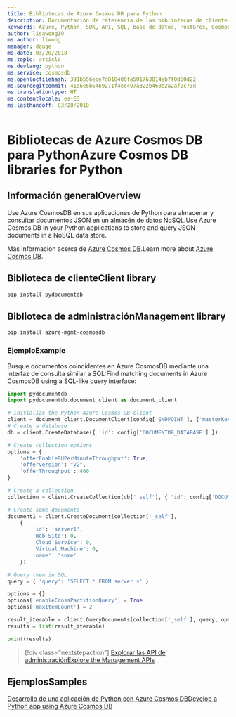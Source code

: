 ```yaml
---
title: Bibliotecas de Azure Cosmos DB para Python
description: Documentación de referencia de las bibliotecas de cliente de Python para Azure Cosmos DB
keywords: Azure, Python, SDK, API, SQL, base de datos, PostGres, Cosmos DB, NoSQL
author: lisawong19
ms.author: liwong
manager: douge
ms.date: 03/20/2018
ms.topic: article
ms.devlang: python
ms.service: cosmosdb
ms.openlocfilehash: 391b556ece7d818406fa501763814eb7f0d50d22
ms.sourcegitcommit: 41e6e6b5469271f4ec497a322b460e2a2af2c73d
ms.translationtype: HT
ms.contentlocale: es-ES
ms.lasthandoff: 03/28/2018
---
```

# <a name="azure-cosmos-db-libraries-for-python"></a><span data-ttu-id="9ac66-104">Bibliotecas de Azure Cosmos DB para Python</span><span class="sxs-lookup"><span data-stu-id="9ac66-104">Azure Cosmos DB libraries for Python</span></span>

## <a name="overview"></a><span data-ttu-id="9ac66-105">Información general</span><span class="sxs-lookup"><span data-stu-id="9ac66-105">Overview</span></span>

<span data-ttu-id="9ac66-106">Use Azure CosmosDB en sus aplicaciones de Python para almacenar y consultar documentos JSON en un almacén de datos NoSQL.</span><span class="sxs-lookup"><span data-stu-id="9ac66-106">Use Azure Cosmos DB in your Python applications to store and query JSON documents in a NoSQL data store.</span></span>

<span data-ttu-id="9ac66-107">Más información acerca de [Azure Cosmos DB](https://docs.microsoft.com/azure/cosmos-db/introduction).</span><span class="sxs-lookup"><span data-stu-id="9ac66-107">Learn more about [Azure Cosmos DB](https://docs.microsoft.com/azure/cosmos-db/introduction).</span></span>

## <a name="client-library"></a><span data-ttu-id="9ac66-108">Biblioteca de cliente</span><span class="sxs-lookup"><span data-stu-id="9ac66-108">Client library</span></span>
 ```bash
pip install pydocumentdb
 ```

## <a name="management-library"></a><span data-ttu-id="9ac66-109">Biblioteca de administración</span><span class="sxs-lookup"><span data-stu-id="9ac66-109">Management library</span></span>
```bash
pip install azure-mgmt-cosmosdb
```

### <a name="example"></a><span data-ttu-id="9ac66-110">Ejemplo</span><span class="sxs-lookup"><span data-stu-id="9ac66-110">Example</span></span>

<span data-ttu-id="9ac66-111">Busque documentos coincidentes en Azure CosmosDB mediante una interfaz de consulta similar a SQL:</span><span class="sxs-lookup"><span data-stu-id="9ac66-111">Find matching documents in Azure CosmosDB using a SQL-like query interface:</span></span>

```python
import pydocumentdb
import pydocumentdb.document_client as document_client

# Initialize the Python Azure Cosmos DB client
client = document_client.DocumentClient(config['ENDPOINT'], {'masterKey': config['MASTERKEY']})
# Create a database
db = client.CreateDatabase({ 'id': config['DOCUMENTDB_DATABASE'] })

# Create collection options
options = {
    'offerEnableRUPerMinuteThroughput': True,
    'offerVersion': "V2",
    'offerThroughput': 400
}

# Create a collection
collection = client.CreateCollection(db['_self'], { 'id': config['DOCUMENTDB_COLLECTION'] }, options)

# Create some documents
document1 = client.CreateDocument(collection['_self'],
    { 
        'id': 'server1',
        'Web Site': 0,
        'Cloud Service': 0,
        'Virtual Machine': 0,
        'name': 'some' 
    })

# Query them in SQL
query = { 'query': 'SELECT * FROM server s' }    

options = {} 
options['enableCrossPartitionQuery'] = True
options['maxItemCount'] = 2

result_iterable = client.QueryDocuments(collection['_self'], query, options)
results = list(result_iterable)

print(results)
```
> [!div class="nextstepaction"]
> [<span data-ttu-id="9ac66-112">Explorar las API de administración</span><span class="sxs-lookup"><span data-stu-id="9ac66-112">Explore the Management APIs</span></span>](/python/api/overview/azure/cosmosdb/management)

## <a name="samples"></a><span data-ttu-id="9ac66-113">Ejemplos</span><span class="sxs-lookup"><span data-stu-id="9ac66-113">Samples</span></span>

[<span data-ttu-id="9ac66-114">Desarrollo de una aplicación de Python con Azure Cosmos DB</span><span class="sxs-lookup"><span data-stu-id="9ac66-114">Develop a Python app using Azure Cosmos DB</span></span>](https://azure.microsoft.com/resources/samples/azure-cosmos-db-documentdb-python-getting-started/)


